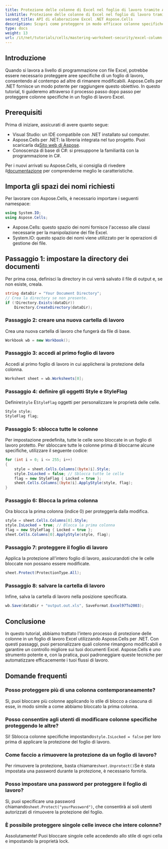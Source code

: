 ```yaml
---
title: Protezione delle colonne di Excel nel foglio di lavoro tramite Aspose.Cells
linktitle: Protezione delle colonne di Excel nel foglio di lavoro tramite Aspose.Cells
second_title: API di elaborazione Excel .NET Aspose.Cells
description: Scopri come proteggere in modo efficace colonne specifiche nei fogli di lavoro Excel utilizzando Aspose.Cells per .NET. Questo tutorial passo dopo passo copre tutto, dalla configurazione dell'ambiente al salvataggio dei file Excel protetti.
type: docs
weight: 13
url: /it/net/tutorials/cells/mastering-worksheet-security/excel-column-protection/
---
```

## Introduzione

Quando si lavora a livello di programmazione con file Excel, potrebbe essere necessario proteggere aree specifiche di un foglio di lavoro, consentendo al contempo ad altre di rimanere modificabili. Aspose.Cells per .NET fornisce un modo potente per raggiungere questo obiettivo. In questo tutorial, ti guideremo attraverso il processo passo dopo passo per proteggere colonne specifiche in un foglio di lavoro Excel.

## Prerequisiti
Prima di iniziare, assicurati di avere quanto segue:
- Visual Studio: un IDE compatibile con .NET installato sul computer.
-  Aspose.Cells per .NET: la libreria integrata nel tuo progetto. Puoi scaricarla da[Sito web di Aspose](https://releases.aspose.com/cells/net/).
- Conoscenza di base di C#: si presuppone la familiarità con la programmazione in C#.

 Per i nuovi arrivati su Aspose.Cells, si consiglia di rivedere il[documentazione](https://reference.aspose.com/cells/net/) per comprenderne meglio le caratteristiche.

## Importa gli spazi dei nomi richiesti
Per lavorare con Aspose.Cells, è necessario importare i seguenti namespace:

```csharp
using System.IO;
using Aspose.Cells;
```
- Aspose.Cells: questo spazio dei nomi fornisce l'accesso alle classi necessarie per la manipolazione dei file Excel.
- System.IO: questo spazio dei nomi viene utilizzato per le operazioni di gestione dei file.

## Passaggio 1: impostare la directory dei documenti

Per prima cosa, definisci la directory in cui verrà salvato il file di output e, se non esiste, creala.

```csharp
string dataDir = "Your Document Directory";
// Crea la directory se non presente.
if (!Directory.Exists(dataDir))
    Directory.CreateDirectory(dataDir);
```

### Passaggio 2: creare una nuova cartella di lavoro
Crea una nuova cartella di lavoro che fungerà da file di base.

```csharp
Workbook wb = new Workbook();
```

### Passaggio 3: accedi al primo foglio di lavoro
Accedi al primo foglio di lavoro in cui applicherai la protezione della colonna.

```csharp
Worksheet sheet = wb.Worksheets[0];
```

### Passaggio 4: definire gli oggetti Style e StyleFlag
 Definire`Style` E`StyleFlag` oggetti per personalizzare le proprietà delle celle.

```csharp
Style style;
StyleFlag flag;
```

### Passaggio 5: sblocca tutte le colonne
Per impostazione predefinita, tutte le celle sono bloccate in un foglio di lavoro protetto. Per sbloccare tutte le colonne prima di bloccarne alcune specifiche, utilizzare il seguente codice:

```csharp
for (int i = 0; i <= 255; i++)
{
    style = sheet.Cells.Columns[(byte)i].Style;
    style.IsLocked = false; // Sblocca tutte le celle
    flag = new StyleFlag { Locked = true };
    sheet.Cells.Columns[(byte)i].ApplyStyle(style, flag);
}
```

### Passaggio 6: Blocca la prima colonna
Ora blocca la prima colonna (indice 0) per proteggerla dalla modifica.

```csharp
style = sheet.Cells.Columns[0].Style;
style.IsLocked = true; // Blocca la prima colonna
flag = new StyleFlag { Locked = true };
sheet.Cells.Columns[0].ApplyStyle(style, flag);
```

### Passaggio 7: proteggere il foglio di lavoro
Applica la protezione all'intero foglio di lavoro, assicurandoti che le celle bloccate non possano essere modificate.

```csharp
sheet.Protect(ProtectionType.All);
```

### Passaggio 8: salvare la cartella di lavoro
Infine, salva la cartella di lavoro nella posizione specificata.

```csharp
wb.Save(dataDir + "output.out.xls", SaveFormat.Excel97To2003);
```

## Conclusione
In questo tutorial, abbiamo trattato l'intero processo di protezione delle colonne in un foglio di lavoro Excel utilizzando Aspose.Cells per .NET. Con questi passaggi, puoi personalizzare quali colonne rimangono modificabili e garantire un controllo migliore sui tuoi documenti Excel. Aspose.Cells è uno strumento potente e, con la pratica, puoi padroneggiare queste tecniche per automatizzare efficacemente i tuoi flussi di lavoro.

## Domande frequenti

### Posso proteggere più di una colonna contemporaneamente?
Sì, puoi bloccare più colonne applicando lo stile di blocco a ciascuna di esse, in modo simile a come abbiamo bloccato la prima colonna.

### Posso consentire agli utenti di modificare colonne specifiche proteggendo le altre?
 Sì! Sblocca colonne specifiche impostando`style.IsLocked = false` per loro prima di applicare la protezione del foglio di lavoro.

### Come faccio a rimuovere la protezione da un foglio di lavoro?
 Per rimuovere la protezione, basta chiamare`sheet.Unprotect()`Se è stata impostata una password durante la protezione, è necessario fornirla.

### Posso impostare una password per proteggere il foglio di lavoro?
 Sì, puoi specificare una password chiamando`sheet.Protect("yourPassword")`, che consentirà ai soli utenti autorizzati di rimuovere la protezione del foglio.

### È possibile proteggere singole celle invece che intere colonne?
Assolutamente! Puoi bloccare singole celle accedendo allo stile di ogni cella e impostando la proprietà lock.
